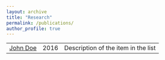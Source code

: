 ```yaml
---
layout: archive
title: "Research"
permalink: /publications/
author_profile: true
---
```


|                  |        |                                                              |
| --------         | ------ | ------------------------------------------------------------ |
| [John Doe](#)    | 2016   | Description of the item in the list                          |
